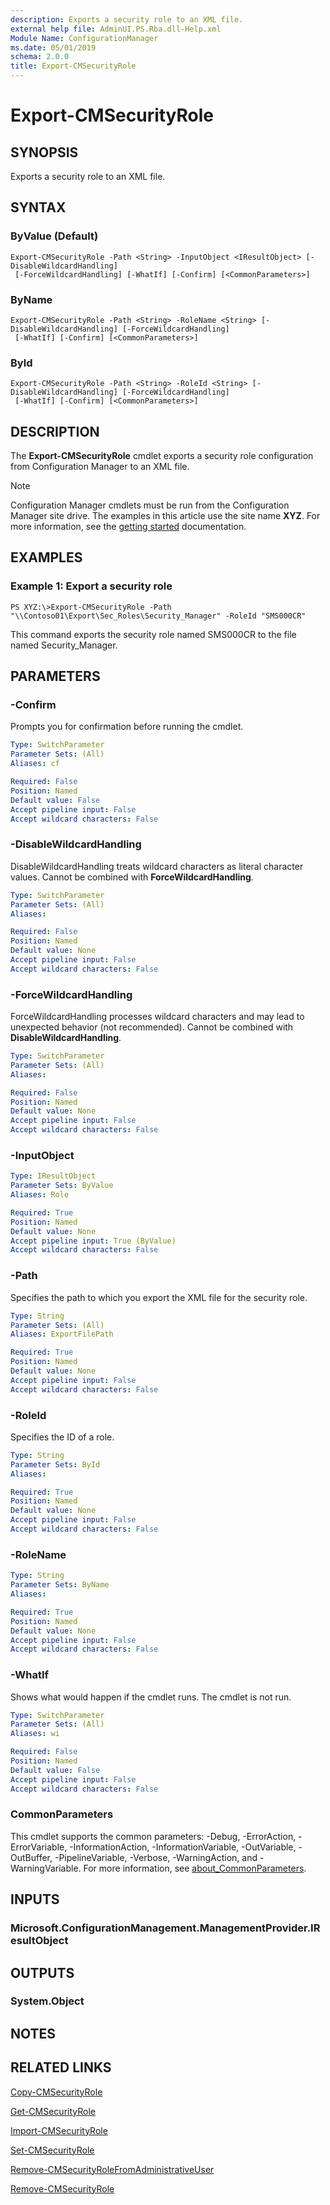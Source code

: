 ```yaml
---
description: Exports a security role to an XML file.
external help file: AdminUI.PS.Rba.dll-Help.xml
Module Name: ConfigurationManager
ms.date: 05/01/2019
schema: 2.0.0
title: Export-CMSecurityRole
---
```


# Export-CMSecurityRole

## SYNOPSIS
Exports a security role to an XML file.

## SYNTAX

### ByValue (Default)
```
Export-CMSecurityRole -Path <String> -InputObject <IResultObject> [-DisableWildcardHandling]
 [-ForceWildcardHandling] [-WhatIf] [-Confirm] [<CommonParameters>]
```

### ByName
```
Export-CMSecurityRole -Path <String> -RoleName <String> [-DisableWildcardHandling] [-ForceWildcardHandling]
 [-WhatIf] [-Confirm] [<CommonParameters>]
```

### ById
```
Export-CMSecurityRole -Path <String> -RoleId <String> [-DisableWildcardHandling] [-ForceWildcardHandling]
 [-WhatIf] [-Confirm] [<CommonParameters>]
```

## DESCRIPTION
The **Export-CMSecurityRole** cmdlet exports a security role configuration from Configuration Manager to an XML file.

> [!NOTE]
> Configuration Manager cmdlets must be run from the Configuration Manager site drive.
> The examples in this article use the site name **XYZ**. For more information, see the
> [getting started](/powershell/sccm/overview) documentation.

## EXAMPLES

### Example 1: Export a security role
```
PS XYZ:\>Export-CMSecurityRole -Path "\\Contoso01\Export\Sec_Roles\Security_Manager" -RoleId "SMS000CR"
```

This command exports the security role named SMS000CR to the file named Security_Manager.

## PARAMETERS

### -Confirm
Prompts you for confirmation before running the cmdlet.

```yaml
Type: SwitchParameter
Parameter Sets: (All)
Aliases: cf

Required: False
Position: Named
Default value: False
Accept pipeline input: False
Accept wildcard characters: False
```

### -DisableWildcardHandling
DisableWildcardHandling treats wildcard characters as literal character values. Cannot be combined with **ForceWildcardHandling**.

```yaml
Type: SwitchParameter
Parameter Sets: (All)
Aliases:

Required: False
Position: Named
Default value: None
Accept pipeline input: False
Accept wildcard characters: False
```

### -ForceWildcardHandling
ForceWildcardHandling processes wildcard characters and may lead to unexpected behavior (not recommended). Cannot be combined with **DisableWildcardHandling**.

```yaml
Type: SwitchParameter
Parameter Sets: (All)
Aliases:

Required: False
Position: Named
Default value: None
Accept pipeline input: False
Accept wildcard characters: False
```

### -InputObject
```yaml
Type: IResultObject
Parameter Sets: ByValue
Aliases: Role

Required: True
Position: Named
Default value: None
Accept pipeline input: True (ByValue)
Accept wildcard characters: False
```

### -Path
Specifies the path to which you export the XML file for the security role.

```yaml
Type: String
Parameter Sets: (All)
Aliases: ExportFilePath

Required: True
Position: Named
Default value: None
Accept pipeline input: False
Accept wildcard characters: False
```

### -RoleId
Specifies the ID of a role.

```yaml
Type: String
Parameter Sets: ById
Aliases:

Required: True
Position: Named
Default value: None
Accept pipeline input: False
Accept wildcard characters: False
```

### -RoleName
```yaml
Type: String
Parameter Sets: ByName
Aliases:

Required: True
Position: Named
Default value: None
Accept pipeline input: False
Accept wildcard characters: False
```

### -WhatIf
Shows what would happen if the cmdlet runs.
The cmdlet is not run.

```yaml
Type: SwitchParameter
Parameter Sets: (All)
Aliases: wi

Required: False
Position: Named
Default value: False
Accept pipeline input: False
Accept wildcard characters: False
```

### CommonParameters
This cmdlet supports the common parameters: -Debug, -ErrorAction, -ErrorVariable, -InformationAction, -InformationVariable, -OutVariable, -OutBuffer, -PipelineVariable, -Verbose, -WarningAction, and -WarningVariable. For more information, see [about_CommonParameters](http://go.microsoft.com/fwlink/?LinkID=113216).

## INPUTS

### Microsoft.ConfigurationManagement.ManagementProvider.IResultObject

## OUTPUTS

### System.Object
## NOTES

## RELATED LINKS

[Copy-CMSecurityRole](Copy-CMSecurityRole.md)

[Get-CMSecurityRole](Get-CMSecurityRole.md)

[Import-CMSecurityRole](Import-CMSecurityRole.md)

[Set-CMSecurityRole](Set-CMSecurityRole.md)

[Remove-CMSecurityRoleFromAdministrativeUser](Remove-CMSecurityRoleFromAdministrativeUser.md)

[Remove-CMSecurityRole](Remove-CMSecurityRole.md)



